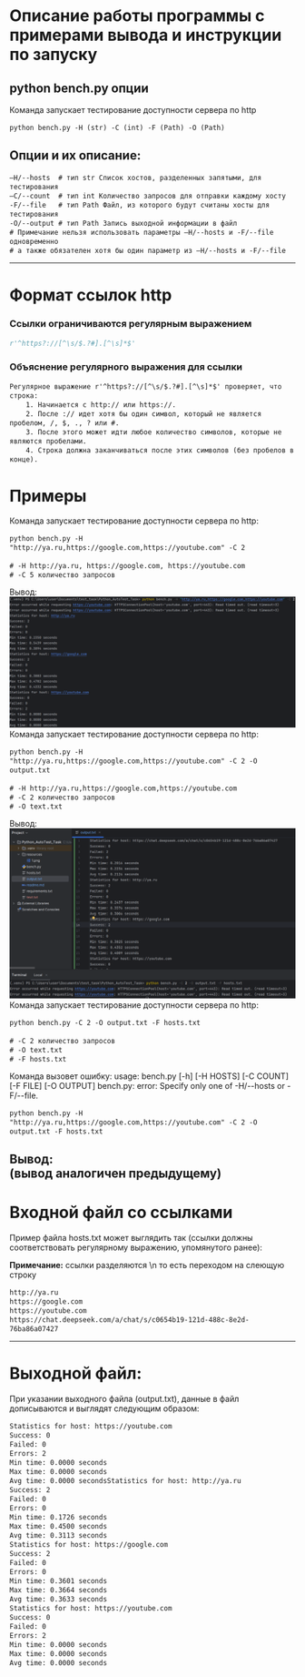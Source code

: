 # Описание работы программы с примерами вывода и инструкции по запуску

## python bench.py опции
Команда запускает тестирование доступности сервера по http
```commandline
python bench.py -H (str) -C (int) -F (Path) -O (Path)
```
## Опции и их описание:
```commandline
–H/--hosts  # тип str Список хостов, разделенных запятыми, для тестирования
–C/--count  # тип int Количество запросов для отправки каждому хосту
-F/--file   # тип Path Файл, из которого будут считаны хосты для тестирования
-O/--output # тип Path Запись выходной информации в файл
# Примечание нельзя использовать параметры –H/--hosts и -F/--file одновременно
# а также обязателен хотя бы один параметр из –H/--hosts и -F/--file
```
---

# Формат ссылок http 
### Ссылки ограничиваются регулярным выражением 
```python
r'^https?://[^\s/$.?#].[^\s]*$'
```
### Объяснение регулярного выражения для ссылки

```
Регулярное выражение r'^https?://[^\s/$.?#].[^\s]*$' проверяет, что строка:
    1. Начинается с http:// или https://.
    2. После :// идет хотя бы один символ, который не является пробелом, /, $, ., ? или #.
    3. После этого может идти любое количество символов, которые не являются пробелами.
    4. Строка должна заканчиваться после этих символов (без пробелов в конце).
```

# Примеры

Команда запускает тестирование доступности сервера по http:


```commandline
python bench.py -H "http://ya.ru,https://google.com,https://youtube.com" -C 2

# -H http://ya.ru, https://google.com, https://youtube.com
# -C 5 количество запросов
```
Вывод:
![python bench.py -H "http://ya.ru,https://google.com,https://youtube.com" -C 2](resources/1.png)
Команда запускает тестирование доступности сервера по http:

```commandline
python bench.py -H "http://ya.ru,https://google.com,https://youtube.com" -C 2 -O output.txt

# -H http://ya.ru,https://google.com,https://youtube.com
# -C 2 количество запросов
# -O text.txt
```
Вывод:
![python bench.py -C 2 -O output.txt -F hosts.txt](resources/2.png)
Команда запускает тестирование доступности сервера по http:

```commandline
python bench.py -C 2 -O output.txt -F hosts.txt

# -C 2 количество запросов
# -O text.txt
# -F hosts.txt
```

Команда вызовет ошибку:
usage: bench.py [-h] [-H HOSTS] [-C COUNT] [-F FILE] [-O OUTPUT]
bench.py: error: Specify only one of -H/--hosts or -F/--file.

```commandline
python bench.py -H "http://ya.ru,https://google.com,https://youtube.com" -C 2 -O output.txt -F hosts.txt
```
Вывод:\
(вывод аналогичен предыдущему)
---
# Входной файл со ссылками


Пример файла hosts.txt может выглядить так (ссылки должны соответствовать регулярному выражению, упомянутого ранее):


**Примечание:** ссылки разделяются \n то есть переходом на слеющую строку
```commandline
http://ya.ru
https://google.com
https://youtube.com
https://chat.deepseek.com/a/chat/s/c0654b19-121d-488c-8e2d-76ba86a07427
```
---

# Выходной файл:

При указании выходного файла (output.txt), данные в файл дописываются и выглядят следующим образом:
```
Statistics for host: https://youtube.com
Success: 0
Failed: 0
Errors: 2
Min time: 0.0000 seconds
Max time: 0.0000 seconds
Avg time: 0.0000 secondsStatistics for host: http://ya.ru
Success: 2
Failed: 0
Errors: 0
Min time: 0.1726 seconds
Max time: 0.4500 seconds
Avg time: 0.3113 seconds
Statistics for host: https://google.com
Success: 2
Failed: 0
Errors: 0
Min time: 0.3601 seconds
Max time: 0.3664 seconds
Avg time: 0.3633 seconds
Statistics for host: https://youtube.com
Success: 0
Failed: 0
Errors: 2
Min time: 0.0000 seconds
Max time: 0.0000 seconds
Avg time: 0.0000 seconds
```